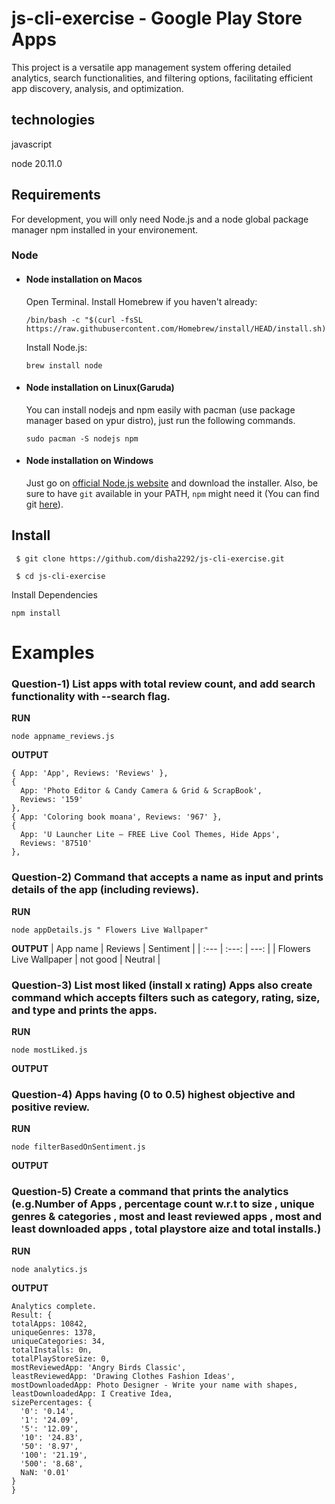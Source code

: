 # js-cli-exercise - Google Play Store Apps
This project is a versatile app management system offering detailed analytics, search functionalities, and filtering options, facilitating efficient app discovery, analysis, and optimization.

## technologies 
javascript

node 20.11.0

## Requirements

For development, you will only need Node.js and a node global package manager npm installed in your environement.

### Node
- #### Node installation on Macos
  Open Terminal.
Install Homebrew if you haven't already:
  ```
  /bin/bash -c "$(curl -fsSL https://raw.githubusercontent.com/Homebrew/install/HEAD/install.sh)"
  ```
  Install Node.js:
  ```
  brew install node
  ```

- #### Node installation on Linux(Garuda)
    You can install nodejs and npm easily with pacman (use package manager based on ypur distro), just run the following commands.
     ```
     sudo pacman -S nodejs npm
- #### Node installation on Windows
  
  Just go on [official Node.js website](https://nodejs.org/) and download the installer.
Also, be sure to have `git` available in your PATH, `npm` might need it (You can find git [here](https://git-scm.com/)).

## Install
  ```
   $ git clone https://github.com/disha2292/js-cli-exercise.git
  ```
  ```
   $ cd js-cli-exercise
  ```
   Install Dependencies
   ```
   npm install
   ```
# Examples
### Question-1) List apps with total review count, and add search functionality with --search flag.
  **RUN**
  ```
  node appname_reviews.js
  ```
  **OUTPUT**
  ```
  { App: 'App', Reviews: 'Reviews' },
  {
    App: 'Photo Editor & Candy Camera & Grid & ScrapBook',
    Reviews: '159'
  },
  { App: 'Coloring book moana', Reviews: '967' },
  {
    App: 'U Launcher Lite – FREE Live Cool Themes, Hide Apps',
    Reviews: '87510'
  },

 ```
  
### Question-2) Command that accepts a name as input and prints details of the app (including reviews).
  **RUN**
  ```
  node appDetails.js " Flowers Live Wallpaper"
  ```
  **OUTPUT** 
  | App name                | Reviews        | Sentiment     |
  | :---                    |     :---:      |          ---: |
  | Flowers Live Wallpaper  |      not good  |     Neutral   |

  


### Question-3) List most liked (install x rating) Apps also create command which accepts filters such as category, rating, size, and type and prints the apps.
  **RUN**
  ```
  node mostLiked.js
  ```
  **OUTPUT**
### Question-4) Apps having (0 to 0.5) highest objective and positive review.
  **RUN**
  ```
  node filterBasedOnSentiment.js
  ```
  **OUTPUT**
### Question-5) Create a command that prints the analytics (e.g.Number of Apps , percentage count w.r.t to size , unique genres & categories , most and least reviewed apps , most and least downloaded apps , total playstore aize and total installs.)
  **RUN**
  ```
  node analytics.js
  ```
  **OUTPUT**
  ```
  Analytics complete.
  Result: {
  totalApps: 10842,
  uniqueGenres: 1378,
  uniqueCategories: 34,
  totalInstalls: 0n,
  totalPlayStoreSize: 0,
  mostReviewedApp: 'Angry Birds Classic',
  leastReviewedApp: 'Drawing Clothes Fashion Ideas',
  mostDownloadedApp: Photo Designer - Write your name with shapes,
  leastDownloadedApp: I Creative Idea,
  sizePercentages: {
    '0': '0.14',
    '1': '24.09',
    '5': '12.09',
    '10': '24.83',
    '50': '8.97',
    '100': '21.19',
    '500': '8.68',
    NaN: '0.01'
  }
}
```




















  
 


